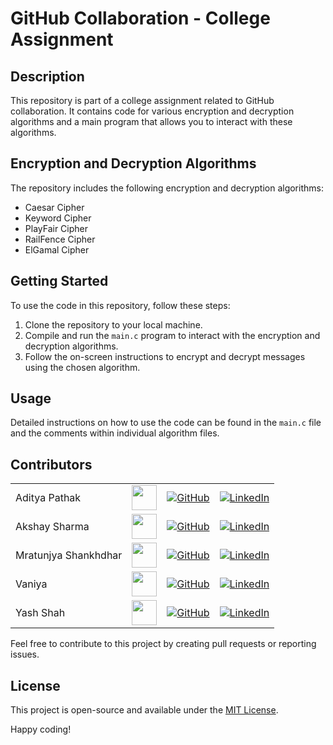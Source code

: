 # GitHub Collaboration - College Assignment

## Description

This repository is part of a college assignment related to GitHub collaboration. It contains code for various encryption and decryption algorithms and a main program that allows you to interact with these algorithms.

## Encryption and Decryption Algorithms

The repository includes the following encryption and decryption algorithms:

- Caesar Cipher
- Keyword Cipher
- PlayFair Cipher
- RailFence Cipher
- ElGamal Cipher

## Getting Started

To use the code in this repository, follow these steps:

1. Clone the repository to your local machine.
2. Compile and run the `main.c` program to interact with the encryption and decryption algorithms.
3. Follow the on-screen instructions to encrypt and decrypt messages using the chosen algorithm.

## Usage

Detailed instructions on how to use the code can be found in the `main.c` file and the comments within individual algorithm files.

## Contributors

|                      |                                                                      |                                                                                                    |                                                                                                                            |
| -------------------- | -------------------------------------------------------------------- | -------------------------------------------------------------------------------------------------- | -------------------------------------------------------------------------------------------------------------------------- |
| Aditya Pathak        | <img src="https://github.com/paditya99.png" width="40" height="40">  | [![GitHub](https://img.shields.io/badge/GitHub-%40paditya99-blue)](https://github.com/paditya99)   | [![LinkedIn](https://img.shields.io/badge/LinkedIn-Aditya%20Pathak-blue)](https://www.linkedin.com/in/adityapathak-nitrr)  |
| Akshay Sharma        | <img src="https://github.com/akshay2742.png" width="40" height="40"> | [![GitHub](https://img.shields.io/badge/GitHub-%40akshay2742-blue)](https://github.com/akshay2742) | [![LinkedIn](https://img.shields.io/badge/LinkedIn-Akshay%20Sharma-blue)](https://www.linkedin.com/in/akshaysharma274)     |
| Mratunjya Shankhdhar | <img src="https://github.com/mratunjya.png" width="40" height="40">  | [![GitHub](https://img.shields.io/badge/GitHub-%40mratunjya-blue)](https://github.com/mratunjya)   | [![LinkedIn](https://img.shields.io/badge/LinkedIn-Mratunjya%20Shankhdhar-blue)](https://www.linkedin.com/in/mratunjya)    |
| Vaniya               | <img src="https://github.com/vaniya23.png" width="40" height="40">   | [![GitHub](https://img.shields.io/badge/GitHub-%40vaniya23-blue)](https://github.com/vaniya23)     | [![LinkedIn](https://img.shields.io/badge/LinkedIn-Vaniya%20Goel-blue)](https://www.linkedin.com/in/vaniya-goel-5228a221a) |
| Yash Shah            | <img src="https://github.com/code-yash.png" width="40" height="40">  | [![GitHub](https://img.shields.io/badge/GitHub-%40code-yash-blue)](https://github.com/code-yash)   | [![LinkedIn](https://img.shields.io/badge/LinkedIn-Connect%20Yash-blue)](https://www.linkedin.com/in/connect-yash)         |

Feel free to contribute to this project by creating pull requests or reporting issues.

## License

This project is open-source and available under the [MIT License](LICENSE).

Happy coding!
